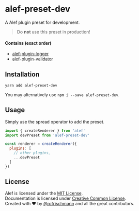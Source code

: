 # alef-preset-dev

A Alef plugin preset for development.

> Do **not** use this preset in production!

#### Contains (exact order)
* [alef-plugin-logger](../alef-plugin-logger/)
* [alef-plugin-validator](../alef-plugin-validator/)


## Installation
```sh
yarn add alef-preset-dev
```
You may alternatively use `npm i --save alef-preset-dev`.


## Usage
Simply use the spread operator to add the preset.

```javascript
import { createRenderer } from 'alef'
import devPreset from 'alef-preset-dev'

const renderer = createRenderer({
  plugins: [
    // other plugins,
    ...devPreset
  ]
})
```

## License
Alef is licensed under the [MIT License](http://opensource.org/licenses/MIT).<br>
Documentation is licensed under [Creative Common License](http://creativecommons.org/licenses/by/4.0/).<br>
Created with ♥ by [@rofrischmann](http://rofrischmann.de) and all the great contributors.
